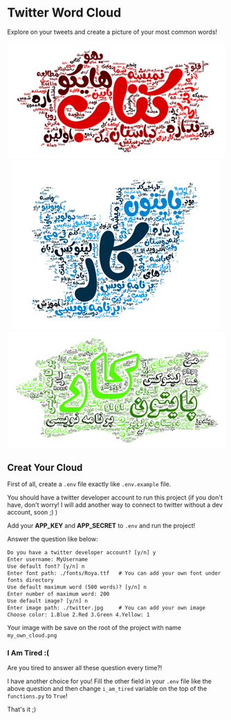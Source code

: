 # Twitter Word Cloud

Explore on your tweets and create a picture of your most common words!

<p align="center">
  <img src="cloud-red-bl.png" />
  <img src="twitter-blue.png" />
  <img src="cloud-green-ts.png" />
</p>

## Creat Your Cloud

First of all, create a `.env` file exactly like `.env.example` file.

You should have a twitter developer account to run this project (if you don't have, don't worry!
I will add another way to connect to twitter without a dev account, soon ;) )

Add your **APP_KEY** and **APP_SECRET** to `.env` and run the project!

Answer the question like below:

    Do you have a twitter developer account? [y/n] y
    Enter username: MyUsername
    Use default font? [y/n] n 
    Enter font path: ./fonts/Roya.ttf   # You can add your own font under fonts directory
    Use default maximum word (500 words)? [y/n] n
    Enter number of maximum word: 200
    Use default image? [y/n] n
    Enter image path: ./twitter.jpg     # You can add your own image
    Choose color: 1.Blue 2.Red 3.Green 4.Yellow: 1

Your image with be save on the root of the project with name `my_own_cloud.png`

### I Am Tired :(

Are you tired to answer all these question every time?!

I have another choice for you! Fill the other field in your `.env` file like the above question and then change `i_am_tired` variable on the top of the `functions.py` to `True`!

That's it ;)




